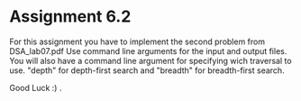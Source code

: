 # Assignment 6.2

For this assignment you have to implement the second problem from DSA_lab07.pdf
Use command line arguments for the input and output files.
You will also have a command line argument for specifying wich traversal to use.
  "depth" for depth-first search and
  "breadth" for breadth-first search.

Good Luck :) .
